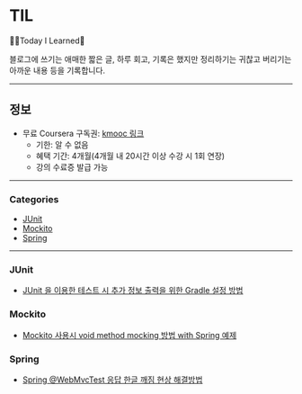 # TIL

✍🏻Today I Learned🧠

블로그에 쓰기는 애매한 짧은 글, 하루 회고, 기록은 했지만 정리하기는 귀찮고 버리기는 아까운 내용 등을 기록합니다.

---

## 정보

- 무료 Coursera 구독권: [kmooc 링크](https://new.kmooc.kr/view/course/world/coursera)
  - 기한: 알 수 없음
  - 혜택 기간: 4개월(4개월 내 20시간 이상 수강 시 1회 연장)
  - 강의 수료증 발급 가능

---

### Categories

- [JUnit](#junit)
- [Mockito](#mockito)
- [Spring](#spring)

---

### JUnit

- [JUnit 을 이용한 테스트 시 추가 정보 출력을 위한 Gradle 설정 방법](./info/JUnit/JUnit%20을%20이용한%20테스트%20시%20추가%20정보%20출력을%20위한%20Gradle%20설정%20방법.md)

### Mockito

- [Mockito 사용시 void method mocking 방법 with Spring 예제](./info/Mockito/Mockito%20사용시%20void%20method%20mocking%20방법%20with%20Spring%20예제.md)

### Spring

- [Spring @WebMvcTest 응답 한글 깨짐 현상 해결방법](./info/Spring/Spring%20@WebMvcTest%20응답%20한글%20깨짐%20현상%20해결방법.md)